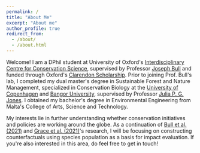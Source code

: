 ```yaml
---
permalink: /
title: "About Me"
excerpt: "About me"
author_profile: true
redirect_from: 
  - /about/
  - /about.html
---
```


Welcome! I am a DPhil student at University of Oxford's [Interdisciplinary Centre for Conservation Science](https://iccs.org.uk/), supervised by Professor [Joseph Bull](https://www.biology.ox.ac.uk/people/joseph-bull) and funded through Oxford's [Clarendon Scholarship](https://www.ox.ac.uk/clarendon). Prior to joining Prof. Bull's lab,
I completed my dual master's degree in Sustainable Forest and Nature Management, specialized in Conservation Biology at the [University of Copenhagen](https://studies.ku.dk/masters/sustainable-forest-and-nature-management/) and [Bangor University](https://www.bangor.ac.uk/courses/postgraduate-taught/sustainable-forest-and-nature-management-sufonama-erasmus-mundus-course), supervised by Professor [Julia P. G. Jones](https://www.bangor.ac.uk/staff/sens/julia-patricia-gordon-jones-010356/en). I obtained my bachelor's degree in Environmental Engineering from Malta's College of Arts, Science and Technology.

My interests lie in further understanding whether conservation initiatives and policies are working around the globe. As a continuation of [Bull et al. (2021)](https://doi.org/10.1111/cobi.13570) and [Grace et al. (2021)](https://doi.org/10.1016/j.biocon.2021.109259)'s research, I will be focusing on constructing counterfactuals using species population as a basis for impact evaluation.
If you're also interested in this area, do feel free to get in touch!
